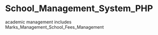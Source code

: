 # School_Management_System_PHP
academic management includes Marks_Management_School_Fees_Management
